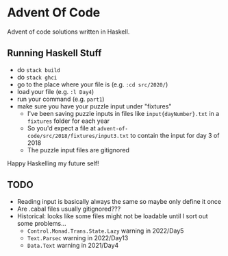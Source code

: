 # Advent Of Code

Advent of code solutions written in Haskell.

## Running Haskell Stuff
- do `stack build`
- do `stack ghci`
- go to the place where your file is (e.g. `:cd src/2020/`)
- load your file (e.g. `:l Day4`)
- run your command (e.g. `part1`)
- make sure you have your puzzle input under "fixtures"
    - I've been saving puzzle inputs in files like `input{dayNumber}.txt` in a `fixtures` folder for each year
    - So you'd expect a file at `advent-of-code/src/2018/fixtures/input3.txt` to contain the input for day 3 of 2018
    - The puzzle input files are gitignored

Happy Haskelling my future self!

## TODO

- Reading input is basically always the same so maybe only define it once
- Are .cabal files usually gitignored???
- Historical: looks like some files might not be loadable until I sort out some problems...
  - `Control.Monad.Trans.State.Lazy` warning in 2022/Day5
  - `Text.Parsec` warning in 2022/Day13
  - `Data.Text` warning in 2021/Day4